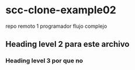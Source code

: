 # scc-clone-example02
repo remoto 1 programador flujo complejo

## Heading level 2 para este archivo

### Heading level 3 por que no